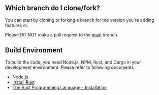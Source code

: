## Which branch do I clone/fork?
You can start by cloning or forking a branch for the version you're adding features in.

Please DO NOT make a pull request to the [main](https://github.com/decaplanet/formatto) branch.

## Build Environment
To build the code, you need Node.js, NPM, Rust, and Cargo in your development environment. Please refer to following documents.

- [Node.js](https://nodejs.org/en)
- [Install Rust](https://www.rust-lang.org/tools/install)
- [The Rust Programming Language - Installation](https://doc.rust-lang.org/book/ch01-01-installation.html)